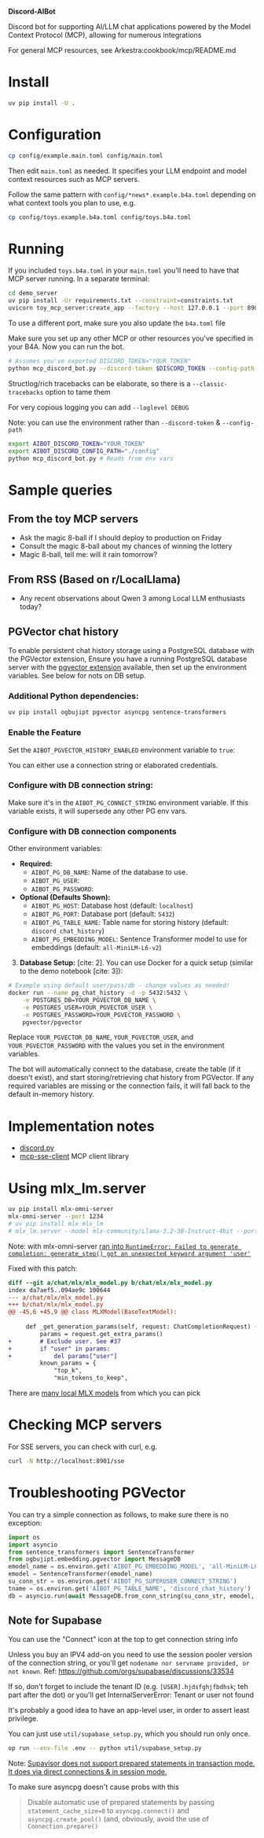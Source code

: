 **Discord-AIBot**

Discord bot for supporting AI/LLM chat applications powered by the Model Context Protocol (MCP), allowing for numerous integrations

For general MCP resources, see Arkestra:cookbook/mcp/README.md

# Install

```sh
uv pip install -U .
```

# Configuration

```sh
cp config/example.main.toml config/main.toml
```

Then edit `main.toml` as needed. It specifies your LLM endpoint and model context resources such as MCP servers.

Follow the same pattern with `config/*news*.example.b4a.toml` depending on what context tools you plan to use, e.g.

```sh
cp config/toys.example.b4a.toml config/toys.b4a.toml
```

# Running

If you included `toys.b4a.toml` in your `main.toml` you'll need to have that MCP server running. In a separate terminal:

```sh
cd demo_server 
uv pip install -Ur requirements.txt --constraint=constraints.txt
uvicorn toy_mcp_server:create_app --factory --host 127.0.0.1 --port 8902
```

To use a different port, make sure you also update the `b4a.toml` file

Make sure you set up any other MCP or other resources you've specified in your B4A. Now you can run the bot.

```sh
# Assumes you've exported DISCORD_TOKEN="YOUR_TOKEN"
python mcp_discord_bot.py --discord-token $DISCORD_TOKEN --config-path config
```

Structlog/rich tracebacks can be elaborate, so there is a `--classic-tracebacks` option to tame them

For very copious logging you can add `--loglevel DEBUG`

Note: you can use the environment rather than `--discord-token` & `--config-path`

```sh
export AIBOT_DISCORD_TOKEN="YOUR_TOKEN"
export AIBOT_DISCORD_CONFIG_PATH="./config"
python mcp_discord_bot.py # Reads from env vars
```

# Sample queries

## From the toy MCP servers

* Ask the magic 8-ball if I should deploy to production on Friday
* Consult the magic 8-ball about my chances of winning the lottery
* Magic 8-ball, tell me: will it rain tomorrow?

## From RSS (Based on r/LocalLlama)

* Any recent observations about Qwen 3 among Local LLM enthusiasts today?

## PGVector chat history

To enable persistent chat history storage using a PostgreSQL database with the PGVector extension, Ensure you have a running PostgreSQL database server with the [pgvector extension](https://github.com/pgvector/pgvector) available, then set up the environment variables. See below for nots on DB setup.

### Additional Python dependencies:

```sh
uv pip install ogbujipt pgvector asyncpg sentence-transformers
```

### Enable the Feature

Set the `AIBOT_PGVECTOR_HISTORY_ENABLED` environment variable to `true`:

You can either use a connection string or elaborated credentials.

### Configure with DB connection string:

Make sure it's in the `AIBOT_PG_CONNECT_STRING` environment variable. If this variable exists, it will supersede any other PG env vars.

### Configure with DB connection components

Other environment variables:

* **Required:**
    * `AIBOT_PG_DB_NAME`: Name of the database to use.
    * `AIBOT_PG_USER`:
    * `AIBOT_PG_PASSWORD`:
* **Optional (Defaults Shown):**
    * `AIBOT_PG_HOST`: Database host (default: `localhost`)
    * `AIBOT_PG_PORT`: Database port (default: `5432`)
    * `AIBOT_PG_TABLE_NAME`: Table name for storing history (default: `discord_chat_history`)
    * `AIBOT_PG_EMBEDDING_MODEL`: Sentence Transformer model to use for embeddings (default: `all-MiniLM-L6-v2`)

3.  **Database Setup:** [cite: 2]. You can use Docker for a quick setup (similar to the demo notebook [cite: 3]):

```sh
# Example using default user/pass/db - change values as needed!
docker run --name pg_chat_history -d -p 5432:5432 \
    -e POSTGRES_DB=YOUR_PGVECTOR_DB_NAME \
    -e POSTGRES_USER=YOUR_PGVECTOR_USER \
    -e POSTGRES_PASSWORD=YOUR_PGVECTOR_PASSWORD \
    pgvector/pgvector
```

Replace `YOUR_PGVECTOR_DB_NAME`, `YOUR_PGVECTOR_USER`, and `YOUR_PGVECTOR_PASSWORD` with the values you set in the environment variables.

The bot will automatically connect to the database, create the table (if it doesn't exist), and start storing/retrieving chat history
from PGVector. If any required variables are missing or the connection fails, it will fall back to the default in-memory history.


# Implementation notes

* [discord.py](https://github.com/Rapptz/discord.py)
* [mcp-sse-client](https://github.com/zanetworker/mcp-sse-client-python) MCP client library

# Using mlx_lm.server

```sh
uv pip install mlx-omni-server
mlx-omni-server --port 1234
# uv pip install mlx mlx_lm
# mlx_lm.server --model mlx-community/Llama-3.2-3B-Instruct-4bit --port 1234
```

Note: with mlx-omni-server [ran into `RuntimeError: Failed to generate completion: generate_step() got an unexpected keyword argument 'user'`](https://github.com/madroidmaq/mlx-omni-server/issues/37)

Fixed with this patch:

```diff
diff --git a/chat/mlx/mlx_model.py b/chat/mlx/mlx_model.py
index da7aef5..094ae9c 100644
--- a/chat/mlx/mlx_model.py
+++ b/chat/mlx/mlx_model.py
@@ -45,6 +45,9 @@ class MLXModel(BaseTextModel):
 
     def _get_generation_params(self, request: ChatCompletionRequest) -> Dict[str, Any]:
         params = request.get_extra_params()
+        # Exclude user. See #37
+        if "user" in params:
+            del params["user"]
         known_params = {
             "top_k",
             "min_tokens_to_keep",
```

There are [many local MLX models](https://huggingface.co/mlx-community) from which you can pick

# Checking MCP servers

For SSE servers, you can check with curl, e.g.

```sh
curl -N http://localhost:8901/sse
```

# Troubleshooting PGVector

You can try a simple connection as follows, to make sure there is no exception:

```py
import os
import asyncio
from sentence_transformers import SentenceTransformer
from ogbujipt.embedding.pgvector import MessageDB
emodel_name = os.environ.get('AIBOT_PG_EMBEDDING_MODEL', 'all-MiniLM-L6-v2')
emodel = SentenceTransformer(emodel_name)
su_conn_str = os.environ.get('AIBOT_PG_SUPERUSER_CONNECT_STRING')
tname = os.environ.get('AIBOT_PG_TABLE_NAME', 'discord_chat_history')
db = asyncio.run(await MessageDB.from_conn_string(su_conn_str, emodel, tname))
```

## Note for Supabase

You can use the "Connect" icon at the top to get connection string info

Unless you buy an IPV4 add-on you need to use the session pooler version of the connection string,
or you'll get `nodename nor servname provided, or not known`. Ref: https://github.com/orgs/supabase/discussions/33534

If so, don't forget to include the tenant ID (e.g. `[USER].hjdsfghjfbdhsk`; teh part after the dot) or you'll get InternalServerError: Tenant or user not found

It's probably a good idea to have an app-level user, in order to assert least privilege.

You can just use `util/supabase_setup.py`, which you should run only once.

```sh
op run --env-file .env -- python util/supabase_setup.py
```

Note: [Supavisor does not support prepared statements in transaction mode. It does via direct connections & in session mode.](https://supabase.com/docs/guides/troubleshooting/disabling-prepared-statements-qL8lEL)

To make sure asyncpg doesn't cause probs with this

> Disable automatic use of prepared statements by passing `statement_cache_size=0` to `asyncpg.connect()` and `asyncpg.create_pool()` (and, obviously, avoid the use of `Connection.prepare()`

